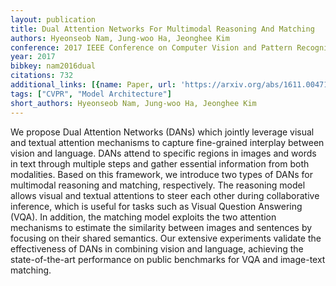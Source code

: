 ```yaml
---
layout: publication
title: Dual Attention Networks For Multimodal Reasoning And Matching
authors: Hyeonseob Nam, Jung-woo Ha, Jeonghee Kim
conference: 2017 IEEE Conference on Computer Vision and Pattern Recognition (CVPR)
year: 2017
bibkey: nam2016dual
citations: 732
additional_links: [{name: Paper, url: 'https://arxiv.org/abs/1611.00471'}]
tags: ["CVPR", "Model Architecture"]
short_authors: Hyeonseob Nam, Jung-woo Ha, Jeonghee Kim
---
```

We propose Dual Attention Networks (DANs) which jointly leverage visual and
textual attention mechanisms to capture fine-grained interplay between vision
and language. DANs attend to specific regions in images and words in text
through multiple steps and gather essential information from both modalities.
Based on this framework, we introduce two types of DANs for multimodal
reasoning and matching, respectively. The reasoning model allows visual and
textual attentions to steer each other during collaborative inference, which is
useful for tasks such as Visual Question Answering (VQA). In addition, the
matching model exploits the two attention mechanisms to estimate the similarity
between images and sentences by focusing on their shared semantics. Our
extensive experiments validate the effectiveness of DANs in combining vision
and language, achieving the state-of-the-art performance on public benchmarks
for VQA and image-text matching.
